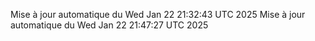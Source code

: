 Mise à jour automatique du Wed Jan 22 21:32:43 UTC 2025
Mise à jour automatique du Wed Jan 22 21:47:27 UTC 2025
